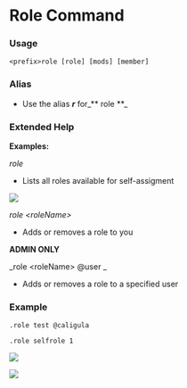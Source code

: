 # Role Command 

### Usage 

```
<prefix>role [role] [mods] [member]
```

### Alias 

* Use the alias _**r**_ for_** role **_

### Extended Help

**Examples:**

_role_

*  Lists all roles available for self-assigment

![](https://cdn.discordapp.com/attachments/282295514727448587/367361751332814852/image.png)

_role &lt;roleName&gt;_

* Adds or removes a role to you 

**ADMIN ONLY**

_role &lt;roleName&gt; @user _

* Adds or removes a role to a specified user 



### Example 

```
.role test @caligula
```

```
.role selfrole 1
```



![](https://cdn.discordapp.com/attachments/282295514727448587/367363742997938178/image.png)

![](https://cdn.discordapp.com/attachments/282295514727448587/367363757321486336/image.png)



